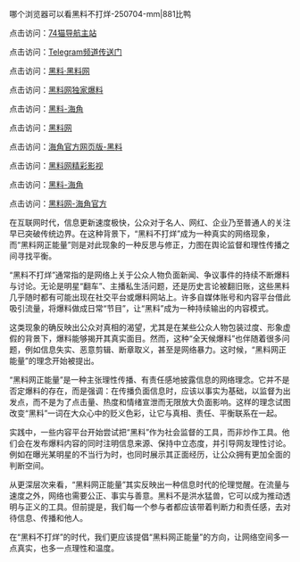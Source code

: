 哪个浏览器可以看黑料不打烊-250704-mm|881比鸭

点击访问：<a href="https://74mao.com/">74猫导航主站</a>

点击访问：<a href="https://74mao.com/">Telegram频道传送门</a>

点击访问：<a href="https://heiliaolvzlu3.pages.dev">黑料·黑料网</a>

点击访问：<a href="https://heiliaoyvnrda.pages.dev">黑料网独家爆料</a>

点击访问：<a href="https://gdas.pages.dev/">黑料-海角</a>

点击访问：<a href="https://fge-7ja.pages.dev/">黑料网</a>

点击访问：<a href="https://haef.pages.dev/">海角官方网页版-黑料</a>

点击访问：<a href="https://tyer.pages.dev/">黑料网精彩影视</a>

点击访问：<a href="https://gdas.pages.dev/">黑料-海角</a>

点击访问：<a href="https://jha.pages.dev/">黑料网-海角官方</a>

在互联网时代，信息更新速度极快，公众对于名人、网红、企业乃至普通人的关注早已突破传统边界。在这种背景下，“黑料不打烊”成为一种真实的网络现象，而“黑料网正能量”则是对此现象的一种反思与修正，力图在舆论监督和理性传播之间寻找平衡。

“黑料不打烊”通常指的是网络上关于公众人物负面新闻、争议事件的持续不断爆料与讨论。无论是明星“翻车”、主播私生活问题，还是历史言论被翻旧账，这些黑料几乎随时都有可能出现在社交平台或爆料网站上。许多自媒体账号和内容平台借此吸引流量，将爆料做成日常“节目”，让“黑料”成为一种持续输出的内容模式。

这类现象的确反映出公众对真相的渴望，尤其是在某些公众人物包装过度、形象虚假的背景下，爆料能够揭开其真实面目。然而，这种“全天候爆料”也伴随着很多问题，例如信息失实、恶意剪辑、断章取义，甚至是网络暴力。这时候，“黑料网正能量”的理念开始被提出。

“黑料网正能量”是一种主张理性传播、有责任感地披露信息的网络理念。它并不是否定爆料的存在，而是强调：在传播负面信息时，应该以事实为基础，以监督为出发点，而不是为了点击量、热度和情绪宣泄而无限放大负面影响。这样的理念试图改变“黑料”一词在大众心中的贬义色彩，让它与真相、责任、平衡联系在一起。

实践中，一些内容平台开始尝试把“黑料”作为社会监督的工具，而非炒作工具。他们会在发布爆料内容的同时注明信息来源、保持中立态度，并引导网友理性讨论。例如在曝光某明星的不当行为时，也同时展示其正面经历，让公众拥有更加全面的判断空间。

从更深层次来看，“黑料网正能量”其实反映出一种信息时代的伦理觉醒。在流量与速度之外，网络也需要公正、事实与善意。黑料不是洪水猛兽，它可以成为推动透明与正义的工具。但前提是，我们每一个参与者都应该带着判断力和责任感，去对待信息、传播和他人。

在“黑料不打烊”的时代，我们更应该提倡“黑料网正能量”的方向，让网络空间多一点真实，也多一点理性和温度。

